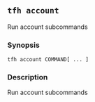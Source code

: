 ## `tfh account`

Run account subcommands

### Synopsis

    tfh account COMMAND[ ... ]

### Description

Run account subcommands

